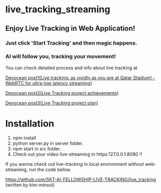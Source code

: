 # live_tracking_streaming
## Enjoy Live Tracking in Web Application!
### Just click 'Start Tracking' and then magic happens.

### AI will follow you, tracking your movement!
You can check detailed process and info about live tracking at 

[Devocean post1(Live tracking: as vividly as you are at Qatar Stadium! - WebRTC for ultra-low latency streaming)](https://devocean.sk.com/search/techBoardDetail.do?ID=164296&boardType=&query=%EB%9D%BC%EC%9D%B4%EB%B8%8C+%ED%8A%B8%EB%9E%98%ED%82%B9&searchData=&page=&subIndex=&idList=)

[Devocean post2(Live Tracking project achievements)](https://devocean.sk.com/search/techBoardDetail.do?ID=164193&boardType=&query=%EB%9D%BC%EC%9D%B4%EB%B8%8C+%ED%8A%B8%EB%9E%98%ED%82%B9&searchData=&page=&subIndex=&idList=)

[Devocean post3(Live Tracking project plan)](https://devocean.sk.com/search/techBoardDetail.do?ID=163996&boardType=&query=%EB%9D%BC%EC%9D%B4%EB%B8%8C+%ED%8A%B8%EB%9E%98%ED%82%B9&searchData=&page=&subIndex=&idList=)
# Installation
1. npm install
2. python server.py in server folder.
3. npm start in src folder.
4. Check out your video live-streaming in https:127.0.0.1:8080 !!

If you wanna check out live-tracking in local environment without web-streaming, run the code below.

https://github.com/SKT-AI-FELLOWSHIP-LIVE-TRACKING/live_tracking (written by kim-minsol)


